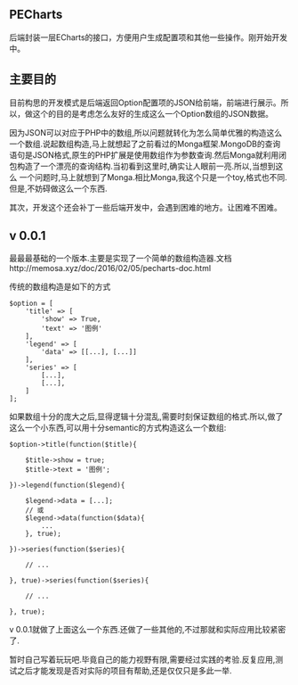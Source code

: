 ## PECharts
后端封装一层ECharts的接口，方便用户生成配置项和其他一些操作。刚开始开发中。

## 主要目的
目前构思的开发模式是后端返回Option配置项的JSON给前端，前端进行展示。所以，做这个的目的是考虑怎么友好的生成这么一个Option数组的JSON数据。

因为JSON可以对应于PHP中的数组,所以问题就转化为怎么简单优雅的构造这么一个数组.说起数组构造,马上就想起了之前看过的Monga框架.MongoDB的查询
语句是JSON格式,原生的PHP扩展是使用数组作为参数查询.然后Monga就利用闭包构造了一个漂亮的查询结构.当初看到这里时,确实让人眼前一亮.所以,当想到这么
一个问题时,马上就想到了Monga.相比Monga,我这个只是一个toy,格式也不同.但是,不妨碍做这么一个东西.

其次，开发这个还会补丁一些后端开发中，会遇到困难的地方。让困难不困难。

## v 0.0.1
最最最基础的一个版本.主要是实现了一个简单的数组构造器.文档http://memosa.xyz/doc/2016/02/05/pecharts-doc.html

传统的数组构造是如下的方式 

    $option = [
        'title' => [
            'show' => True,
            'text' => '图例'
        ],
        'legend' => [
            'data' => [[...], [...]]
        ],
        'series' => [
            [...],
            [...],
        ]
    ];

如果数组十分的庞大之后,显得逻辑十分混乱,需要时刻保证数组的格式.所以,做了这么一个小东西,可以用十分semantic的方式构造这么一个数组:

    $option->title(function($title){
    
        $title->show = true;
        $title->text = '图例';
    
    })->legend(function($legend){
    
        $legend->data = [...];
        // 或
        $legend->data(function($data){
            ...
        }, true);
    
    })->series(function($series){
    
        // ... 
    
    }, true)->series(function($series){
       
        // ...
    
    }, true);
    
v 0.0.1就做了上面这么一个东西.还做了一些其他的,不过那就和实际应用比较紧密了.

暂时自己写着玩玩吧.毕竟自己的能力视野有限,需要经过实践的考验.反复应用,测试之后才能发现是否对实际的项目有帮助,还是仅仅只是多此一举.
